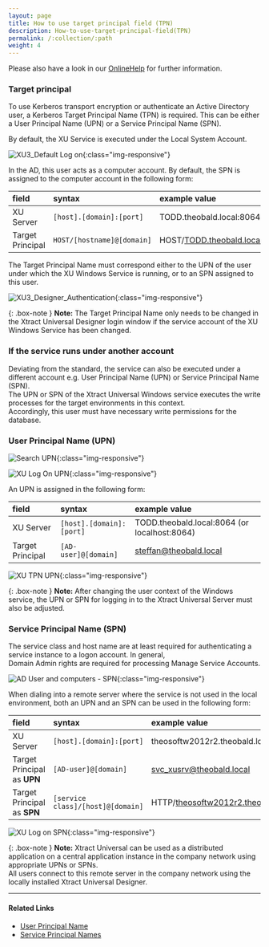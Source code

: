 ```yaml
---
layout: page
title: How to use target principal field (TPN)
description: How-to-use-target-principal-field(TPN)
permalink: /:collection/:path
weight: 4
---
```


Please also have a look in our [OnlineHelp](https://help.theobald-software.com/en/xtract-universal/security/user-management) for further information.

### Target principal

To use Kerberos transport encryption or authenticate an Active Directory user, a Kerberos Target Principal Name (TPN) is required. This can be either a User Principal Name (UPN) or a Service Principal Name (SPN).

By default, the XU Service is executed under the Local System Account. 

![XU3_Default Log on](/img/contents/log_on_local_system_account.png){:class="img-responsive"}

In the AD, this user acts as a computer account. By default, the SPN is assigned to the computer account in the following form:

|field | syntax | example value |
|:---|:---|:---|
|XU Server | `[host].[domain]:[port]` | TODD.theobald.local:8064 (or localhost:8064)|
|Target Principal| `HOST/[hostname]@[domain]` | HOST/TODD.theobald.local@THEOBALD.LOCAL|

The Target Principal Name must correspond either to the UPN of the user under which the XU Windows Service is running, or to an SPN assigned to this user.

![XU3_Designer_Authentication](/img/contents/XU3_Designer_Authentication.png){:class="img-responsive"}

{: .box-note }
**Note:** The Target Principal Name only needs to be changed in the Xtract Universal Designer login window if the service account of the XU Windows Service has been changed.

### If the service runs under another account

Deviating from the standard, the service can also be executed under a different account e.g. User Principal Name (UPN) or Service Principal Name (SPN).<br> The UPN or SPN of the Xtract Universal Windows service executes the write processes for the target environments in this context. <br> Accordingly, this user must have necessary write permissions for the database.

### User Principal Name (UPN)

![Search UPN](/img/contents/select_user_or_service_account.png){:class="img-responsive"}

![XU Log On UPN](/img/contents/log_on_diesen_account.png){:class="img-responsive"}

An UPN is assigned in the following form:

|field | syntax | example value |
|:---|:---|:---|
|XU Server| `[host].[domain]:[port]` | TODD.theobald.local:8064 (or localhost:8064)|
|Target Principal | `[AD-user]@[domain]`| steffan@theobald.local |

![XU TPN UPN](/img/contents/xu_UPN_steffan@.png){:class="img-responsive"}

{: .box-note }
**Note:** After changing the user context of the Windows service, the UPN or SPN for logging in to the Xtract Universal Server must also be adjusted.

### Service Principal Name (SPN)

The service class and host name are at least required for authenticating a service instance to a logon account. In general, <br> Domain Admin rights are required for processing Manage Service Accounts. 

![AD User and computers - SPN](/img/contents/xu_ad_spn.png){:class="img-responsive"}

When dialing into a remote server where the service is not used in the local environment, both an UPN and an SPN can be used in the following form:

|field | syntax | example value |
|:---|:---|:---|
|XU Server| `[host].[domain]:[port]` | theosoftw2012r2.theobald.local:8064 |
|Target Principal as **UPN** | `[AD-user]@[domain]`| svc_xusrv@theobald.local |
|Target Principal as **SPN** | `[service class]/[host]@[domain]` | HTTP/theosoftw2012r2.theobald.local@THEOBALD.LOCAL|

![XU Log on SPN](/img/contents/xu_SPN.png){:class="img-responsive"}

{: .box-note }
**Note:** Xtract Universal can be used as a distributed application on a central application instance in the company network using appropriate UPNs or SPNs. <br> All users connect to this remote server in the company network using the locally installed Xtract Universal Designer.

***********
#### Related Links

- [User Principal Name](https://docs.microsoft.com/en-us/windows/win32/secauthn/user-name-formats?redirectedfrom=MSDN#user-principal-name)
- [Service Principal Names](https://msdn.microsoft.com/en-us/library/ms677949(VS.85).aspx)



